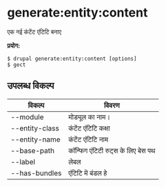# generate:entity:content
एक नई कंटेंट एंटिटि बनाए

**प्रयोग:**
```
$ drupal generate:entity:content [options] 
$ gect  
```

## उपलब्ध विकल्प
विकल्प | विवरण
-------|-------------
--module | मोड्यूल का नाम।
--entity-class | कंटेंट एंटिटि कक्षा
--entity-name | कंटेंट एंटिटि नाम
--base-path | कॉन्फिग एंटिटी रुट्स के लिए बेस पथ
--label | लेबल
--has-bundles | एंटिटि मॆ बंडल हे
